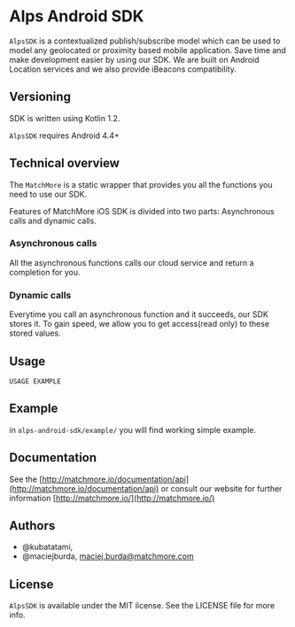 # Alps Android SDK

`AlpsSDK` is a contextualized publish/subscribe model which can be used to model any geolocated or proximity based mobile application. Save time and make development easier by using our SDK. We are built on Android Location services and we also provide iBeacons compatibility.

## Versioning

SDK is written using Kotlin 1.2.

`AlpsSDK` requires Android 4.4+

## Technical overview

The `MatchMore` is a static wrapper that provides you all the functions you need to use our SDK.

Features of MatchMore iOS SDK is divided into two parts: Asynchronous calls and dynamic calls.

### Asynchronous calls

All the asynchronous functions calls our cloud service and return a completion for you.

### Dynamic calls

Everytime you call an asynchronous function and it succeeds, our SDK stores it. To gain speed, we allow you to get access(read only) to these stored values.

## Usage

`USAGE EXAMPLE`

## Example

in `alps-android-sdk/example/` you will find working simple example.

## Documentation

See the [http://matchmore.io/documentation/api](http://matchmore.io/documentation/api) or consult our website for further information [http://matchmore.io/](http://matchmore.io/)

## Authors

- @kubatatami, 
- @maciejburda, maciej.burda@matchmore.com


## License

`AlpsSDK` is available under the MIT license. See the LICENSE file for more info.
